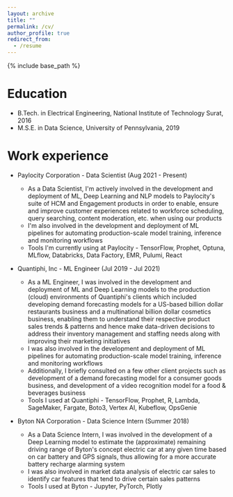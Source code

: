 ```yaml
---
layout: archive
title: ""
permalink: /cv/
author_profile: true
redirect_from:
  - /resume
---
```


{% include base_path %}

Education
======
* B.Tech. in Electrical Engineering, National Institute of Technology Surat, 2016
* M.S.E. in Data Science, University of Pennsylvania, 2019

Work experience
======
* Paylocity Corporation - Data Scientist (Aug 2021 - Present)
  * As a Data Scientist, I'm actively involved in the development and deployment of ML, Deep Learning and NLP models to Paylocity's suite of HCM and Engagement products in order to enable, ensure and improve customer experiences related to workforce scheduling, query searching, content moderation, etc. when using our products
  * I'm also involved in the development and deployment of ML pipelines for automating production-scale model training, inference and monitoring workflows
  * Tools I'm currently using at Paylocity - TensorFlow, Prophet, Optuna, MLflow, Databricks, Data Factory, EMR, Pulumi, React 

* Quantiphi, Inc - ML Engineer (Jul 2019 - Jul 2021)
  * As a ML Engineer, I was involved in the development and deployment of ML and Deep Learning models to the production (cloud) environments of Quantiphi's clients which included developing demand forecasting models for a US-based billion dollar restaurants business and a multinational billion dollar cosmetics business, enabling them to understand their respective product sales trends & patterns and hence make data-driven decisions to address their inventory management and staffing needs along with improving their marketing initiatives
  * I was also involved in the development and deployment of ML pipelines for automating production-scale model training, inference and monitoring workflows
  * Additionally, I briefly consulted on a few other client projects such as development of a demand forecasting model for a consumer goods business, and development of a video recognition model for a food & beverages business
  * Tools I used at Quantiphi - TensorFlow, Prophet, R, Lambda, SageMaker, Fargate, Boto3, Vertex AI, Kubeflow, OpsGenie

* Byton NA Corporation - Data Science Intern (Summer 2018)
  * As a Data Science Intern, I was involved in the development of a Deep Learning model to estimate the (approximate) remaining driving range of Byton's concept electric car at any given time based on car battery and GPS signals, thus allowing for a more accurate battery recharge alarming system
  * I was also involved in market data analysis of electric car sales to identify car features that tend to drive certain sales patterns
  * Tools I used at Byton - Jupyter, PyTorch, Plotly   
  

